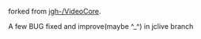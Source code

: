 forked from [jgh-/VideoCore](https://github.com/jgh-/VideoCore).

A few BUG fixed and improve(maybe ^_^) in jclive branch


